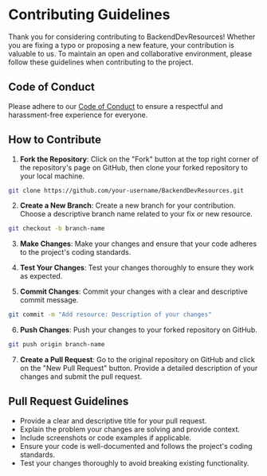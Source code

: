 # Contributing Guidelines

Thank you for considering contributing to BackendDevResources! Whether you are fixing a typo or proposing a new feature, your contribution is valuable to us. To maintain an open and collaborative environment, please follow these guidelines when contributing to the project.

## Code of Conduct

Please adhere to our [Code of Conduct](CODE_OF_CONDUCT.md) to ensure a respectful and harassment-free experience for everyone.

## How to Contribute

1. **Fork the Repository**: Click on the "Fork" button at the top right corner of the repository's page on GitHub, then clone your forked repository to your local machine.

```bash
git clone https://github.com/your-username/BackendDevResources.git
```

2. **Create a New Branch**: Create a new branch for your contribution. Choose a descriptive branch name related to your fix or new resource.

```bash
git checkout -b branch-name
```

3. **Make Changes**: Make your changes and ensure that your code adheres to the project's coding standards.

4. **Test Your Changes**: Test your changes thoroughly to ensure they work as expected.

5. **Commit Changes**: Commit your changes with a clear and descriptive commit message.

```bash
git commit -m "Add resource: Description of your changes"
``` 

6. **Push Changes**: Push your changes to your forked repository on GitHub.

```bash
git push origin branch-name
``` 
   
7. **Create a Pull Request**: Go to the original repository on GitHub and click on the "New Pull Request" button. Provide a detailed description of your changes and submit the pull request.

## Pull Request Guidelines

- Provide a clear and descriptive title for your pull request.
- Explain the problem your changes are solving and provide context.
- Include screenshots or code examples if applicable.
- Ensure your code is well-documented and follows the project's coding standards.
- Test your changes thoroughly to avoid breaking existing functionality.



